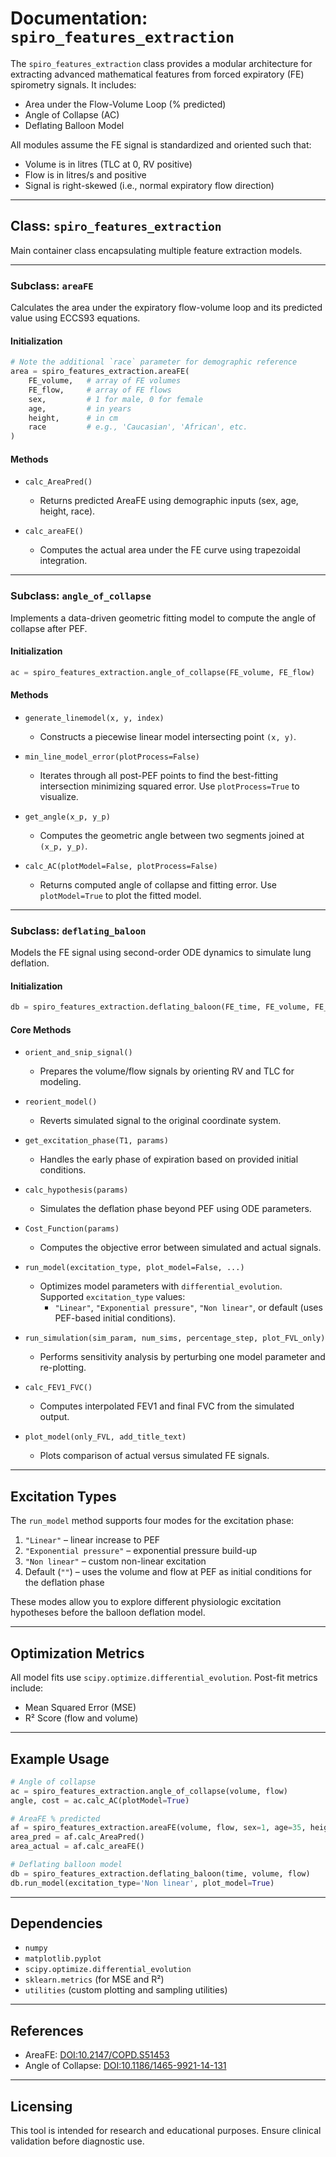# Documentation: `spiro_features_extraction`

The `spiro_features_extraction` class provides a modular architecture for extracting advanced mathematical features from forced expiratory (FE) spirometry signals. It includes:

* Area under the Flow-Volume Loop (% predicted)
* Angle of Collapse (AC)
* Deflating Balloon Model

All modules assume the FE signal is standardized and oriented such that:

* Volume is in litres (TLC at 0, RV positive)
* Flow is in litres/s and positive
* Signal is right-skewed (i.e., normal expiratory flow direction)

---

## Class: `spiro_features_extraction`

Main container class encapsulating multiple feature extraction models.

---

### Subclass: `areaFE`

Calculates the area under the expiratory flow-volume loop and its predicted value using ECCS93 equations.

#### Initialization

```python
# Note the additional `race` parameter for demographic reference
area = spiro_features_extraction.areaFE(
    FE_volume,   # array of FE volumes
    FE_flow,     # array of FE flows
    sex,         # 1 for male, 0 for female
    age,         # in years
    height,      # in cm
    race         # e.g., 'Caucasian', 'African', etc.
)
```

#### Methods

* `calc_AreaPred()`

  * Returns predicted AreaFE using demographic inputs (sex, age, height, race).

* `calc_areaFE()`

  * Computes the actual area under the FE curve using trapezoidal integration.

---

### Subclass: `angle_of_collapse`

Implements a data-driven geometric fitting model to compute the angle of collapse after PEF.

#### Initialization

```python
ac = spiro_features_extraction.angle_of_collapse(FE_volume, FE_flow)
```

#### Methods

* `generate_linemodel(x, y, index)`
  * Constructs a piecewise linear model intersecting point `(x, y)`.

* `min_line_model_error(plotProcess=False)`
  * Iterates through all post-PEF points to find the best-fitting intersection minimizing squared error. Use `plotProcess=True` to visualize.

* `get_angle(x_p, y_p)`
  * Computes the geometric angle between two segments joined at `(x_p, y_p)`.

* `calc_AC(plotModel=False, plotProcess=False)`
  * Returns computed angle of collapse and fitting error. Use `plotModel=True` to plot the fitted model.

---

### Subclass: `deflating_baloon`

Models the FE signal using second-order ODE dynamics to simulate lung deflation.

#### Initialization

```python
db = spiro_features_extraction.deflating_baloon(FE_time, FE_volume, FE_flow)
```

#### Core Methods

* `orient_and_snip_signal()`
  * Prepares the volume/flow signals by orienting RV and TLC for modeling.

* `reorient_model()`
  * Reverts simulated signal to the original coordinate system.

* `get_excitation_phase(T1, params)`
  * Handles the early phase of expiration based on provided initial conditions.

* `calc_hypothesis(params)`
  * Simulates the deflation phase beyond PEF using ODE parameters.

* `Cost_Function(params)`
  * Computes the objective error between simulated and actual signals.

* `run_model(excitation_type, plot_model=False, ...)`
  * Optimizes model parameters with `differential_evolution`. Supported `excitation_type` values:
    * `"Linear"`, `"Exponential pressure"`, `"Non linear"`, or default (uses PEF-based initial conditions).

* `run_simulation(sim_param, num_sims, percentage_step, plot_FVL_only)`
  * Performs sensitivity analysis by perturbing one model parameter and re-plotting.

* `calc_FEV1_FVC()`
  * Computes interpolated FEV1 and final FVC from the simulated output.

* `plot_model(only_FVL, add_title_text)`
  * Plots comparison of actual versus simulated FE signals.

---

## Excitation Types

The `run_model` method supports four modes for the excitation phase:

1. `"Linear"` – linear increase to PEF
2. `"Exponential pressure"` – exponential pressure build-up
3. `"Non linear"` – custom non-linear excitation
4. Default (`""`) – uses the volume and flow at PEF as initial conditions for the deflation phase

These modes allow you to explore different physiologic excitation hypotheses before the balloon deflation model.

---

## Optimization Metrics

All model fits use `scipy.optimize.differential_evolution`. Post-fit metrics include:

* Mean Squared Error (MSE)
* R² Score (flow and volume)

---

## Example Usage

```python
# Angle of collapse
ac = spiro_features_extraction.angle_of_collapse(volume, flow)
angle, cost = ac.calc_AC(plotModel=True)

# AreaFE % predicted
af = spiro_features_extraction.areaFE(volume, flow, sex=1, age=35, height=170, race='Asian')
area_pred = af.calc_AreaPred()
area_actual = af.calc_areaFE()

# Deflating balloon model
db = spiro_features_extraction.deflating_baloon(time, volume, flow)
db.run_model(excitation_type='Non linear', plot_model=True)
```

---

## Dependencies

* `numpy`
* `matplotlib.pyplot`
* `scipy.optimize.differential_evolution`
* `sklearn.metrics` (for MSE and R²)
* `utilities` (custom plotting and sampling utilities)

---

## References

* AreaFE: [DOI:10.2147/COPD.S51453](https://www.dovepress.com/area-under-the-forced-expiratory-flow-volume-loop-in-spirometry-indica-peer-reviewed-fulltext-article-COPD)
* Angle of Collapse: [DOI:10.1186/1465-9921-14-131](https://respiratory-research.biomedcentral.com/articles/10.1186/1465-9921-14-131)

---

## Licensing

This tool is intended for research and educational purposes. Ensure clinical validation before diagnostic use.
